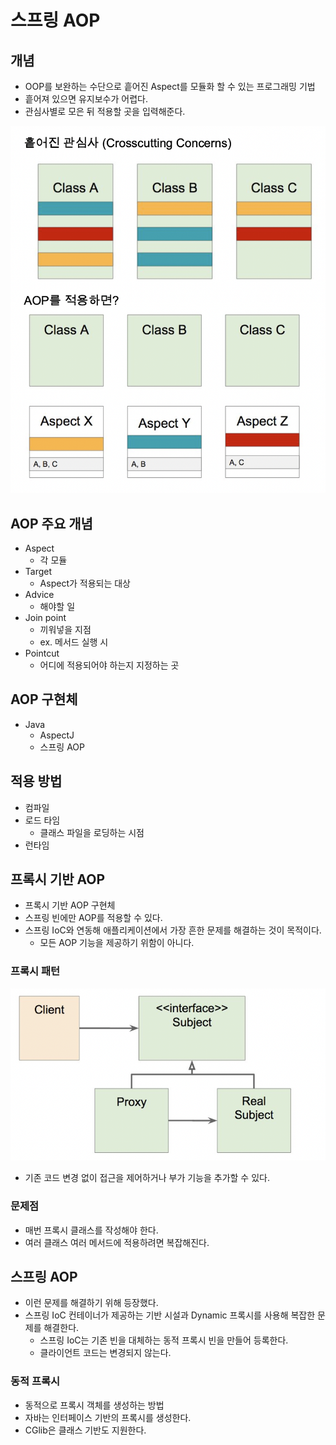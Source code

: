 # 스프링 AOP

## 개념

- OOP를 보완하는 수단으로 흩어진 Aspect를 모듈화 할 수 있는 프로그래밍 기법
- 흩어져 있으면 유지보수가 어렵다.
- 관심사별로 모은 뒤 적용할 곳을 입력해준다.

![](../.gitbook/assets/keesunbaik-spring-framework-core/04/스크린샷%202022-08-14%20오후%208.37.43.png)

## AOP 주요 개념

- Aspect
    - 각 모듈
- Target
    - Aspect가 적용되는 대상
- Advice
    - 해야할 일
- Join point
    - 끼워넣을 지점
    - ex. 메서드 실행 시
- Pointcut
    - 어디에 적용되어야 하는지 지정하는 곳

## AOP 구현체

- Java
    - AspectJ
    - 스프링 AOP

## 적용 방법

- 컴파일
- 로드 타임
    - 클래스 파일을 로딩하는 시점
- 런타임

## 프록시 기반 AOP

- 프록시 기반 AOP 구현체
- 스프링 빈에만 AOP를 적용할 수 있다.
- 스프링 IoC와 연동해 애플리케이션에서 가장 흔한 문제를 해결하는 것이 목적이다.
    - 모든 AOP 기능을 제공하기 위함이 아니다.

### 프록시 패턴

![](../.gitbook/assets/keesunbaik-spring-framework-core/04/스크린샷%202022-08-14%20오후%208.47.47.png)

- 기존 코드 변경 없이 접근을 제어하거나 부가 기능을 추가할 수 있다.

### 문제점

- 매번 프록시 클래스를 작성해야 한다.
- 여러 클래스 여러 메서드에 적용하려면 복잡해진다.

## 스프링 AOP

- 이런 문제를 해결하기 위해 등장했다.
- 스프링 IoC 컨테이너가 제공하는 기반 시설과 Dynamic 프록시를 사용해 복잡한 문제를 해결한다.
    - 스프링 IoC는 기존 빈을 대체하는 동적 프록시 빈을 만들어 등록한다.
    - 클라이언트 코드는 변경되지 않는다.

### 동적 프록시

- 동적으로 프록시 객체를 생성하는 방법
- 자바는 인터페이스 기반의 프록시를 생성한다.
- CGlib은 클래스 기반도 지원한다.